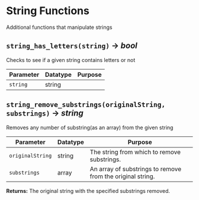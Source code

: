 # String Functions
Additional functions that manipulate strings

## `string_has_letters(string)` → *bool*
Checks to see if a given string contains letters or not

| Parameter | Datatype  | Purpose |
|-----------|-----------|---------|
|`string` |string | |

## `string_remove_substrings(originalString, substrings)` → *string*
Removes any number of substring(as an array) from the given string

| Parameter | Datatype  | Purpose |
|-----------|-----------|---------|
|`originalString` |string |The string from which to remove substrings. |
|`substrings` |array<string> |An array of substrings to remove from the original string. |

**Returns:** The original string with the specified substrings removed.
